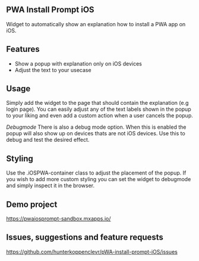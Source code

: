 ## PWA Install Prompt iOS
Widget to automatically show an explanation how to install a PWA app on iOS.

## Features
- Show a popup with explanation only on iOS devices
- Adjust the text to your usecase

## Usage
Simply add the widget to the page that should contain the explanation (e.g login page).
You can easily adjust any of the text labels shown in the popup to your liking and even add a custom action when a user cancels the popup.

*Debugmode*
There is also a debug mode option. When this is enabled the popup will also show up on devices thats are not iOS devices. Use this to debug and test the desired effect.

## Styling
Use the .iOSPWA-container class to adjust the placement of the popup. If you wish to add more custom styling you can set the widget to debugmode and simply inspect it in the browser.

## Demo project
https://pwaiosprompt-sandbox.mxapps.io/

## Issues, suggestions and feature requests
https://github.com/hunterkoppenclevr/pWA-install-prompt-iOS/issues
